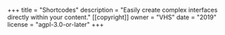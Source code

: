 +++
title = "Shortcodes"
description = "Easily create complex interfaces directly within your content."
[[copyright]]
  owner = "VHS"
  date = "2019"
  license = "agpl-3.0-or-later"
+++
